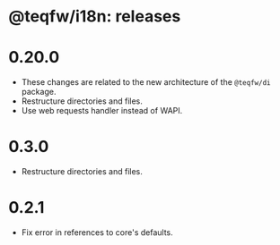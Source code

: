 # @teqfw/i18n: releases

# 0.20.0

* These changes are related to the new architecture of the `@teqfw/di` package.
* Restructure directories and files.
* Use web requests handler instead of WAPI.

# 0.3.0

* Restructure directories and files.

# 0.2.1

* Fix error in references to core's defaults.

